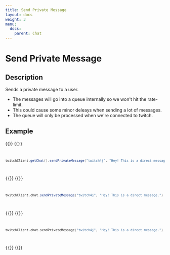 ```yaml
---
title: Send Private Message
layout: docs
weight: 3
menu: 
  docs:
    parent: Chat
---
```


# Send Private Message

## Description

Sends a private message to a user.

* The messages will go into a queue internally so we won't hit the rate-limit.
* This could cause some minor deleays when sending a lot of messages.
* The queue will only be processed when we're connected to twitch.

## Example

{{<codeblocks>}}
{{<code Java>}}
```java
twitchClient.getChat().sendPrivateMessage("twitch4j", "Hey! This is a direct message.");
```
{{</code>}}
{{<code Groovy>}}
```groovy
twitchClient.chat.sendPrivateMessage("twitch4j", "Hey! This is a direct message.")
```
{{</code>}}
{{<code Kotlin>}}
```kotlin
twitchClient.chat.sendPrivateMessage("twitch4j", "Hey! This is a direct message.")
```
{{</code>}}
{{</codeblocks>}}